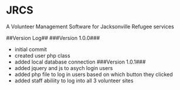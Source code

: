 # JRCS
A Volunteer Management Software for Jacksonville Refugee services

##Version Log##
###Version 1.0.0###
- initial commit
- created user php class
- added local database connection
###Version 1.0.1###
- added jquery and js to asych login users 
- added php file to log in users based on which button they clicked
- added staff abiliity to log into all 3 volunteer sites
